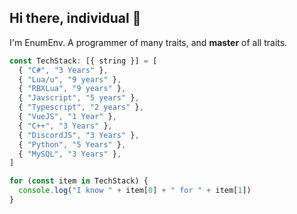 ## Hi there, individual 👋
I'm EnumEnv. A programmer of many traits, and **master** of all traits.

```javascript
const TechStack: [{ string }] = [
  { "C#", "3 Years" },
  { "Lua/u", "9 years" },
  { "RBXLua", "9 years" },
  { "Javscript", "5 years" },
  { "Typescript", "2 years" },
  { "VueJS", "1 Year" },
  { "C++", "3 Years" },
  { "DiscordJS", "3 Years" },
  { "Python", "5 Years" },
  { "MySQL", "3 Years" },
]

for (const item in TechStack) {
  console.log("I know " + item[0] + " for " + item[1])
}
```
